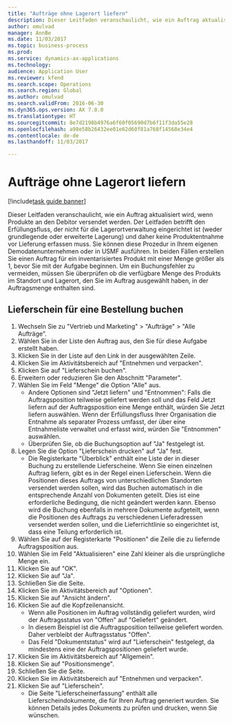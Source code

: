 ```yaml
--- 
title: "Aufträge ohne Lagerort liefern"
description: Dieser Leitfaden veranschaulicht, wie ein Auftrag aktualisiert wird, wenn Produkte an den Debitor versendet werden.
author: omulvad
manager: AnnBe
ms.date: 11/03/2017
ms.topic: business-process
ms.prod: 
ms.service: dynamics-ax-applications
ms.technology: 
audience: Application User
ms.reviewer: kfend
ms.search.scope: Operations
ms.search.region: Global
ms.author: omulvad
ms.search.validFrom: 2016-06-30
ms.dyn365.ops.version: AX 7.0.0
ms.translationtype: HT
ms.sourcegitcommit: 8e7d2198b4976a6f60f05690d7b6f11f3da55e28
ms.openlocfilehash: a98e58b26432ee01e62d60f81a768f14568e34e4
ms.contentlocale: de-de
ms.lasthandoff: 11/03/2017

---
```

# <a name="ship-sales-orders-without-warehousing"></a>Aufträge ohne Lagerort liefern

[!include[task guide banner](../../includes/task-guide-banner.md)]

Dieser Leitfaden veranschaulicht, wie ein Auftrag aktualisiert wird, wenn Produkte an den Debitor versendet werden. Der Leitfaden betrifft den Erfüllungsfluss, der nicht für die Lagerortverwaltung eingerichtet ist (weder grundlegende oder erweiterte Lagerung) und daher keine Produktentnahme vor Lieferung erfassen muss. Sie können diese Prozedur in Ihrem eigenen Demodatenunternehmen oder in USMF ausführen. In beiden Fällen erstellen Sie einen Auftrag für ein inventarisiertes Produkt mit einer Menge größer als 1, bevor Sie mit der Aufgabe beginnen. Um ein Buchungsfehler zu vermeiden, müssen Sie überprüfen ob die verfügbare Menge des Produkts im Standort und Lagerort, den Sie im Auftrag ausgewählt haben, in der Auftragsmenge enthalten sind.


## <a name="post-packing-slip-for-an-order"></a>Lieferschein für eine Bestellung buchen
1. Wechseln Sie zu "Vertrieb und Marketing" > "Aufträge" > "Alle Aufträge".
2. Wählen Sie in der Liste den Auftrag aus, den Sie für diese Aufgabe erstellt haben.
3. Klicken Sie in der Liste auf den Link in der ausgewählten Zeile.
4. Klicken Sie im Aktivitätsbereich auf "Entnehmen und verpacken".
5. Klicken Sie auf "Lieferschein buchen".
6. Erweitern oder reduzieren Sie den Abschnitt "Parameter".
7. Wählen Sie im Feld "Menge" die Option "Alle" aus.
    * Andere Optionen sind "Jetzt liefern" und "Entnommen": Falls die Auftragsposition teilweise geliefert werden soll und das Feld Jetzt liefern auf der Auftragsposition eine Menge enthält, würden Sie Jetzt liefern auswählen. Wenn der Erfüllungsfluss Ihrer Organisation die Entnahme als separater Prozess umfasst, der über eine Entnahmeliste verwaltet und erfasst wird, würden Sie "Entnommen" auswählen.  
    * Überprüfen Sie, ob die Buchungsoption auf "Ja" festgelegt ist.  
8. Legen Sie die Option "Lieferschein drucken" auf "Ja" fest.
    * Die Registerkarte "Überblick" enthält eine Liste der in dieser Buchung zu erstellende Lieferscheine. Wenn Sie einen einzelnen Auftrag liefern, gibt es in der Regel einen Lieferschein. Wenn die Positionen dieses Auftrags von unterschiedlichen Standorten versendet werden sollen, wird das Buchen automatisch in die entsprechende Anzahl von Dokumenten geteilt. Dies ist eine erforderliche Bedingung, die nicht geändert werden kann. Ebenso wird die Buchung ebenfalls in mehrere Dokumente aufgeteilt, wenn die Positionen des Auftrags zu verschiedenen Lieferadressen versendet werden sollen, und die Lieferrichtlinie so eingerichtet ist, dass eine Teilung erforderlich ist.  
9. Wählen Sie auf der Registerkarte "Positionen" die Zeile die zu liefernde Auftragsposition aus.
10. Wählen Sie im Feld "Aktualisieren" eine Zahl kleiner als die ursprüngliche Menge ein.
11. Klicken Sie auf "OK".
12. Klicken Sie auf "Ja".
13. Schließen Sie die Seite.
14. Klicken Sie im Aktivitätsbereich auf "Optionen".
15. Klicken Sie auf "Ansicht ändern".
16. Klicken Sie auf die Kopfzeilenansicht.
    * Wenn alle Positionen im Auftrag vollständig geliefert wurden, wird der Auftragsstatus von "Offen" auf "Geliefert" geändert.  
    * In diesem Beispiel ist die Auftragsposition teilweise geliefert worden. Daher verbleibt der Auftragsstatus "Offen".     
    * Das Feld "Dokumentstatus" wird auf "Lieferschein" festgelegt, da mindestens eine der Auftragspositionen geliefert wurde.  
17. Klicken Sie im Aktivitätsbereich auf "Allgemein".
18. Klicken Sie auf "Positionsmenge".
19. Schließen Sie die Seite.
20. Klicken Sie im Aktivitätsbereich auf "Entnehmen und verpacken".
21. Klicken Sie auf "Lieferschein".
    * Die Seite "Lieferscheinerfassung" enthält alle Lieferscheindokumente, die für Ihren Auftrag generiert wurden. Sie können Details jedes Dokuments zu prüfen und drucken, wenn Sie wünschen.  


